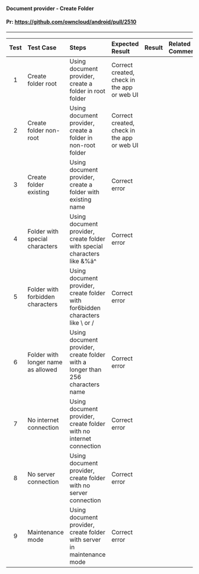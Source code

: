 #### Document provider - Create Folder

#### Pr: https://github.com/owncloud/android/pull/2510



---

 
| Test | Test Case | Steps | Expected Result | Result | Related Comment
| :----: | :-------- | :---- | :-------------- | :-----: | :------
| 1 | Create folder root | Using document provider, create a folder in root folder | Correct created, check in the app or web UI |  |
| 2 | Create folder non-root | Using document provider, create a folder in non-root folder | Correct created, check in the app or web UI |  |
| 3 | Create folder existing | Using document provider, create a folder with existing name | Correct error |  |
| 4 | Folder with special characters | Using document provider, create folder with special characters like &%ä^ | Correct error |  |
| 5 | Folder with forbidden characters | Using document provider, create folder with for6bidden characters like \ or / | Correct error |  |
| 6 | Folder with longer name as allowed | Using document provider, create folder with a longer than 256 characters name | Correct error |  |
| 7 | No internet connection | Using document provider, create folder with no internet connection| Correct error |  |
| 8 | No server connection | Using document provider, create folder with no server connection| Correct error |  |
| 9 | Maintenance mode | Using document provider, create folder with server in maintenance mode| Correct error |  |
